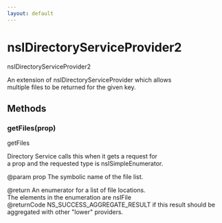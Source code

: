 ```yaml
---
layout: default
---
```


# nsIDirectoryServiceProvider2 #
  
nsIDirectoryServiceProvider2  
  
An extension of nsIDirectoryServiceProvider which allows  
multiple files to be returned for the given key.  
  

## Methods ##

### getFiles(prop) ###
  
getFiles  
  
Directory Service calls this when it gets a request for  
a prop and the requested type is nsISimpleEnumerator.  
  
@param prop         The symbolic name of the file list.  
  
@return             An enumerator for a list of file locations.  
                    The elements in the enumeration are nsIFile  
@returnCode         NS_SUCCESS_AGGREGATE_RESULT if this result should be  
                    aggregated with other "lower" providers.  
  
